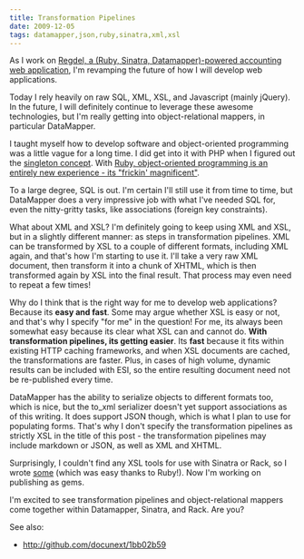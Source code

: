 ```yaml
---
title: Transformation Pipelines
date: 2009-12-05
tags: datamapper,json,ruby,sinatra,xml,xsl
---
```

As I work on [Regdel, a (Ruby, Sinatra, Datamapper)-powered accounting web application](http://www.regdel.com/), I'm revamping the future of how I will develop web applications.

Today I rely heavily on raw SQL, XML,  XSL, and Javascript (mainly jQuery). In the future, I will definitely continue to leverage these awesome technologies, but I'm really getting into object-relational mappers, in particular DataMapper.

I taught myself how to develop software and object-oriented programming was a little vague for a long time. I did get into it with PHP when I figured out the [singleton concept](http://www.docunext.com/). With [Ruby, object-oriented programming is an entirely new experience - its "frickin' magnificent"](http://www.docunext.com/blog/).

To a large degree, SQL is out. I'm certain I'll still use it from time to time, but DataMapper does a very impressive job with what I've needed SQL for, even the nitty-gritty tasks, like associations (foreign key constraints).

What about XML and XSL? I'm definitely going to keep using XML and XSL, but in a slightly different manner: as steps in transformation pipelines. XML can be transformed by XSL to a couple of different formats, including XML again, and that's how I'm starting to use it. I'll take a very raw XML document, then transform it into a chunk of XHTML, which is then transformed again by XSL into the final result. That process may even need to repeat a few times!

Why do I think that is the right way for me to develop web applications? Because its **easy and fast**. Some may argue whether XSL is easy or not, and that's why I specify "for me" in the question! For me, its always been somewhat easy because its clear what XSL can and cannot do. **With transformation pipelines, its getting easier**. Its **fast** because it fits within existing HTTP caching frameworks, and when XSL documents are cached, the transformations are faster. Plus, in cases of high volume, dynamic results can be included with ESI, so the entire resulting document need not be re-published every time.

DataMapper has the ability to serialize objects to different formats too, which is nice, but the to_xml serializer doesn't yet support associations as of this writing. It does support JSON though, which is what I plan to use for populating forms. That's why I don't specify the transformation pipelines as strictly XSL in the title of this post - the transformation pipelines may include markdown or JSON, as well as XML and XHTML.

Surprisingly, I couldn't find any XSL tools for use with Sinatra or Rack, so I wrote [some](http://www.docunext.com/) (which was easy thanks to Ruby!). Now I'm working on publishing as gems.

I'm excited to see transformation pipelines and object-relational mappers come together within Datamapper, Sinatra, and Rack. Are you?

See also:

* <http://github.com/docunext/1bb02b59>


